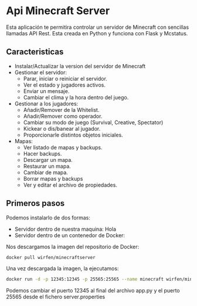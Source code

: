 ﻿# Api Minecraft Server
 Esta aplicación te permitira controlar un servidor de Minecraft con sencillas llamadas API Rest. Esta creada en Python y funciona con Flask y Mcstatus.
 ## Caracteristicas
 * Instalar/Actualizar la version del servidor de Minecraft
 * Gestionar el servidor:
   * Parar, iniciar o reiniciar el servidor.
   * Ver el estado y jugadores activos.
   * Enviar un mensaje.
   * Cambiar el clima y la hora dentro del juego.
 * Gestionar a los jugadores:
   * Añadir/Remover de la Whitelist.
   * Añadir/Remover como operador.
   * Cambiar su modo de juego (Survival, Creative, Spectator)
   * Kickear o dis/banear al jugador.
   * Proporcionarle distintos objetos iniciales.
 * Mapas:
   * Ver listado de mapas y backups.
   * Hacer backups.
   * Descargar un mapa.
   * Restaurar un mapa.
   * Cambiar de mapa.
   * Borrar mapas y backups
   * Ver y editar el archivo de propiedades.

## Primeros pasos
 Podemos instalarlo de dos formas:
 * Servidor dentro de nuestra maquina:
   Hola
 * Servidor dentro de un contenedor de Docker:

Nos descargamos la imagen del repositorio de Docker:  
  ```sh
  docker pull wirfen/minecraftserver
  ```
Una vez descargada la imagen, la ejecutamos:  
  ```sh
  docker run -d -p 12345:12345 -p 25565:25565 --name minecraft wirfen/minecraftserver
  ```
Podemos cambiar el puerto 12345 al final del archivo app.py y el puerto 25565 desde el fichero server.properties
